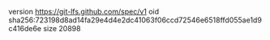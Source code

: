 version https://git-lfs.github.com/spec/v1
oid sha256:723198d8ad14fa29e4d4e2dc41063f06ccd72546e6518ffd055ae1d9c416de6e
size 20898
